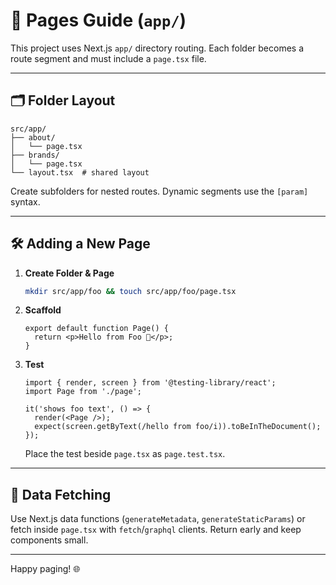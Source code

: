# 📍 Pages Guide (`app/`)

This project uses Next.js `app/` directory routing. Each folder becomes a route segment and must include a `page.tsx` file.

---

## 🗂️ Folder Layout

```
src/app/
├── about/
│   └── page.tsx
├── brands/
│   └── page.tsx
└── layout.tsx  # shared layout
```

Create subfolders for nested routes. Dynamic segments use the `[param]` syntax.

---

## 🛠️ Adding a New Page

1. **Create Folder & Page**
   ```bash
   mkdir src/app/foo && touch src/app/foo/page.tsx
   ```

2. **Scaffold**
   ```tsx
   export default function Page() {
     return <p>Hello from Foo 🚀</p>;
   }
   ```

3. **Test**
   ```tsx
   import { render, screen } from '@testing-library/react';
   import Page from './page';

   it('shows foo text', () => {
     render(<Page />);
     expect(screen.getByText(/hello from foo/i)).toBeInTheDocument();
   });
   ```
   Place the test beside `page.tsx` as `page.test.tsx`.

---

## 🧩 Data Fetching

Use Next.js data functions (`generateMetadata`, `generateStaticParams`) or fetch inside `page.tsx` with `fetch`/`graphql` clients. Return early and keep components small.

---

Happy paging! 🌐
